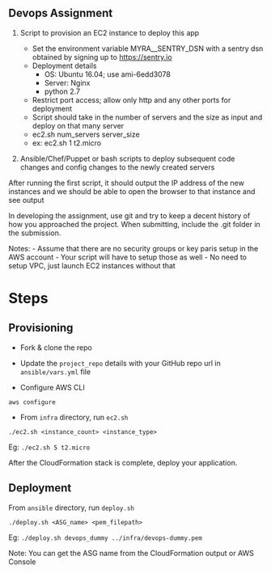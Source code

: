 Devops Assignment
-----------------

1. Script to provision an EC2 instance to deploy this app
    - Set the environment variable MYRA__SENTRY_DSN with a sentry dsn obtained by signing up to https://sentry.io
    - Deployment details
        - OS: Ubuntu 16.04; use ami-6edd3078
        - Server: Nginx
        - python 2.7
    - Restrict port access; allow only http and any other ports for deployment
    - Script should take in the number of servers and the size as input and deploy on that many server
    - ec2.sh num_servers server_size
    - ex: ec2.sh 1 t2.micro

2. Ansible/Chef/Puppet or bash scripts to deploy subsequent code changes and config changes to the newly created servers

After running the first script, it should output the IP address of the new instances and we should be able to open the browser to that instance and see output

In developing the assignment, use git and try to keep a decent history of how you approached the project. When submitting, include the .git folder in the submission.

Notes:
    - Assume that there are no security groups or key paris setup in the AWS account
    - Your script will have to setup those as well
    - No need to setup VPC, just launch EC2 instances without that
    
    
# Steps

## Provisioning

* Fork & clone the repo

* Update the `project_repo` details with your GitHub repo url in `ansible/vars.yml` file

* Configure AWS CLI

`aws configure`

* From `infra` directory, run `ec2.sh`

```
./ec2.sh <instance_count> <instance_type>
```

Eg: `./ec2.sh 5 t2.micro`

After the CloudFormation stack is complete, deploy your application.

## Deployment 

From `ansible` directory, run `deploy.sh`

```
./deploy.sh <ASG_name> <pem_filepath>
```

Eg: `./deploy.sh devops_dummy ../infra/devops-dummy.pem`

Note: You can get the ASG name from the CloudFormation output or AWS Console
